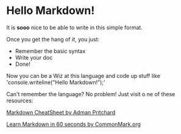 # Hello Markdown!

It is **sooo** nice to be able to write in this simple format.

Once you get the hang of *it*, you just:

* Remember the basic syntax
* Write your doc
* Done!

Now  you can be a Wiz at this language and code up stuff like 'console.writeline("Hello Markdown!");'

Can't remember the language?  No problem!  Just visit o ne of these resources:

[Markdown CheatSheet by Adman Pritchard](https://github.com/adam-p/markdown-here/wiki/Markdown-Cheatsheet)

[Learn Markdown in 60 seconds by CommonMark.org](jhttp://commonmark.org/help/)

